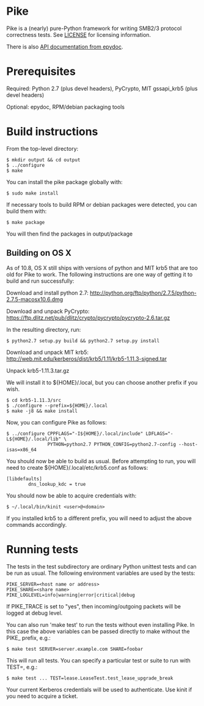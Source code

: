 Pike
====

Pike is a (nearly) pure-Python framework for writing SMB2/3 protocol correctness tests.
See [LICENSE](LICENSE) for licensing information.

There is also [API documentation from epydoc](http://emc-isilon.github.io/pike/api/index.html).

Prerequisites
=============

Required: Python 2.7 (plus devel headers), PyCrypto, MIT gssapi_krb5 (plus devel headers)

Optional: epydoc, RPM/debian packaging tools

Build instructions
==================

From the top-level directory:

    $ mkdir output && cd output
    $ ../configure
    $ make

You can install the pike package globally with:

    $ sudo make install

If necessary tools to build RPM or debian packages were detected, you can
build them with:

    $ make package

You will then find the packages in output/package

Building on OS X
----------------

As of 10.8, OS X still ships with versions of python and MIT krb5 that are
too old for Pike to work.  The following instructions are one way of getting
it to build and run successfully:

Download and install python 2.7: http://python.org/ftp/python/2.7.5/python-2.7.5-macosx10.6.dmg

Download and unpack PyCrypto: https://ftp.dlitz.net/pub/dlitz/crypto/pycrypto/pycrypto-2.6.tar.gz

In the resulting directory, run:

    $ python2.7 setup.py build && python2.7 setup.py install
    
Download and unpack MIT krb5: http://web.mit.edu/kerberos/dist/krb5/1.11/krb5-1.11.3-signed.tar

Unpack krb5-1.11.3.tar.gz

We will install it to ${HOME}/.local, but you can choose another prefix if you wish.

    $ cd krb5-1.11.3/src
    $ ./configure --prefix=${HOME}/.local
    $ make -j8 && make install
    
Now, you can configure Pike as follows:

    $ ../configure CPPFLAGS="-I${HOME}/.local/include" LDFLAGS="-L${HOME}/.local/lib" \
                   PYTHON=python2.7 PYTHON_CONFIG=python2.7-config --host-isas=x86_64                    

You should now be able to build as usual.  Before attempting to run, you will need to
create ${HOME}/.local/etc/krb5.conf as follows:

    [libdefaults]
            dns_lookup_kdc = true
            
You should now be able to acquire credentials with:

    $ ~/.local/bin/kinit <user>@<domain>
    
If you installed krb5 to a different prefix, you will need to adjust the above
commands accordingly.

Running tests
=============

The tests in the test subdirectory are ordinary Python unittest tests and
can be run as usual.  The following environment variables are used by
the tests:

    PIKE_SERVER=<host name or address>
    PIKE_SHARE=<share name>
    PIKE_LOGLEVEL=info|warning|error|critical|debug

If PIKE_TRACE is set to "yes", then incoming/outgoing packets
will be logged at debug level.

You can also run 'make test' to run the tests without even installing Pike.
In this case the above variables can be passed directly to make without
the PIKE_ prefix, e.g.:

    $ make test SERVER=server.example.com SHARE=foobar

This will run all tests.  You can specify a particular test or suite to run
with TEST=, e.g.:

    $ make test ... TEST=lease.LeaseTest.test_lease_upgrade_break

Your current Kerberos credentials will be used to authenticate.  Use
kinit if you need to acquire a ticket.
